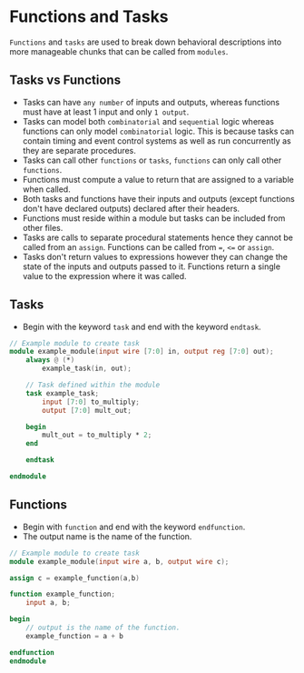 # Functions and Tasks

`Functions` and `tasks` are used to break down behavioral descriptions into more manageable chunks that can be called from `modules`.

## Tasks vs Functions
* Tasks can have `any number` of inputs and outputs, whereas functions must have at least 1 input and only `1 output`.
* Tasks can model both `combinatorial` and `sequential` logic whereas functions can only model `combinatorial` logic. This is because tasks can contain timing and event control systems as well as run concurrently as they are separate procedures.
* Tasks can call other `functions` or `tasks`, `functions` can only call other `functions`.
* Functions must compute a value to return that are assigned to a variable when called.
* Both tasks and functions have their inputs and outputs (except functions don't have declared outputs) declared after their headers.
* Functions must reside within a module but tasks can be included from other files.
* Tasks are calls to separate procedural statements hence they cannot be called from an `assign`. Functions can be called from `=`, `<=` or `assign`.
* Tasks don't return values to expressions however they can change the state of the inputs and outputs passed to it. Functions return a single value to the expression where it was called.

## Tasks
* Begin with the keyword `task` and end with the keyword `endtask`.

```verilog
// Example module to create task
module example_module(input wire [7:0] in, output reg [7:0] out);
    always @ (*)
        example_task(in, out);

    // Task defined within the module
    task example_task;
        input [7:0] to_multiply;
        output [7:0] mult_out;

    begin
        mult_out = to_multiply * 2;
    end

    endtask

endmodule
```

## Functions
* Begin with `function` and end with the keyword `endfunction`.
* The output name is the name of the function.

```verilog
// Example module to create task
module example_module(input wire a, b, output wire c);

assign c = example_function(a,b)

function example_function;
    input a, b;

begin
    // output is the name of the function.
    example_function = a + b

endfunction
endmodule

```